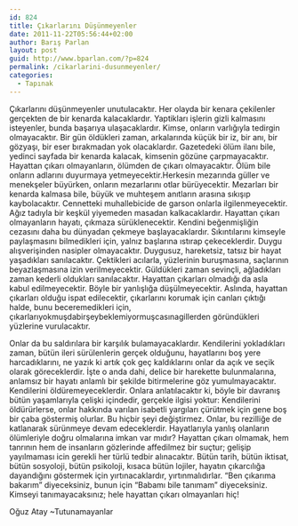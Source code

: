 ```yaml
---
id: 824
title: Çıkarlarını Düşünmeyenler
date: 2011-11-22T05:56:44+02:00
author: Barış Parlan
layout: post
guid: http://www.bparlan.com/?p=824
permalink: /cikarlarini-dusunmeyenler/
categories:
  - Tapınak
---
```

<div class="ttr_start">
</div>

Çıkarlarını düşünmeyenler unutulacaktır. Her olayda bir kenara çekilenler gerçekten de bir kenarda kalacaklardır. Yaptikları işlerin gizli kalmasını isteyenler, bunda başarıya ulaşacaklardır. Kimse, onların varlığıyla tedirgin olmayacaktır. Bir gün öldükleri zaman, arkalarında küçük bir iz, bir anı, bir gözyaşı, bir eser bırakmadan yok olacaklardır. Gazetedeki ölüm ilanı bile, yedinci sayfada bir kenarda kalacak, kimsenin gözüne çarpmayacaktır. Hayattan çıkarı olmayanların, ölümden de çıkarı olmayacaktır. Ölüm bile onların adlarını duyurmaya yetmeyecektir.<!--more-->Herkesin mezarında güller ve menekşeler büyürken, onların mezarlarını otlar bürüyecektir. Mezarları bir kenarda kalmasa bile, büyük ve muhteşem anıtların arasına sıkışıp kaybolacaktır. Cennetteki muhallebicide de garson onlarla ilgilenmeyecektir. Ağız tadıyla bir keşkül yiyemeden masadan kalkacaklardır. Hayattan çıkarı olmayanların hayatı, çıkmaza sürüklenecektir. Kendini beğenmişliğin cezasını daha bu dünyadan çekmeye başlayacaklardır. Sıkıntılarını kimseyle paylaşmasını bilmedikleri için, yalnız başlarına ıstırap çekeceklerdir. Duygu alışverişinden nasipler olmayacaktır. Duygusuz, hareketsiz, tatsız bir hayat yaşadıkları sanılacaktır. Çektikleri acılarla, yüzlerinin buruşmasına, saçlarının beyazlaşmasına izin verilmeyecektir. Güldükleri zaman sevinçli, ağladıkları zaman kederli oldukları sanılacaktır. Hayattan çıkarları olmadığı da asla kabul edilmeyecektir. Böyle bir yanlışlığa düşülmeyecektir. Aslında, hayattan çıkarları olduğu ispat edilecektir, çıkarlarını korumak için canları çıktığı halde, bunu beceremedikleri için, çıkarlarıyokmuşdabirşeybeklemiyormuşcasınagillerden göründükleri yüzlerine vurulacaktır.

Onlar da bu saldırılara bir karşılık bulamayacaklardır. Kendilerini yokladıkları zaman, bütün ileri sürülenlerin gerçek olduğunu, hayatlarını boş yere harcadıklarını, ne yazık ki artık çok geç kaldıklarını onlar da açık ve seçik olarak göreceklerdir. İşte o anda dahi, delice bir harekette bulunmalarına, anlamsız bir hayatı anlamlı bir şekilde bitirmelerine göz yumulmayacaktır. Kendilerini öldüremeyeceklerdir. Onlara anlatılacaktır ki, böyle bir davranış bütün yaşamlarıyla çelişki içindedir, gerçekle ilgisi yoktur: Kendilerini öldürürlerse, onlar hakkında varılan isabetli yargıları çürütmek için gene boş bir çaba göstermiş olurlar. Bu hiçbir şeyi değiştirmez. Onlar, bu rezilliğe de katlanarak sürünmeye devam edeceklerdir. Hayatlarıyla yanlış olanların ölümleriyle doğru olmalarına imkan var mıdır? Hayattan çıkarı olmamak, hem tanrının hem de insanların gözlerinde affedilmez bir suçtur; gelişip yayılmaması icin gerekli her türlü tedbir alınacaktır. Bütün tarih, bütün iktisat, bütün sosyoloji, bütün psikoloji, kısaca bütün lojiler, hayatın çıkarcılığa dayandığını göstermek için yırtınacaklardır, yırtınmalıdırlar. &#8220;Ben çıkarıma bakarım&#8221; diyeceksiniz, bunun için &#8220;Babamı bile tanımam&#8221; diyeceksiniz. Kimseyi tanımayacaksınız; hele hayattan çıkarı olmayanları hiç!

Oğuz Atay ~Tutunamayanlar

<div class="ttr_end">
</div>